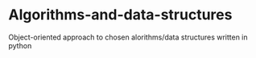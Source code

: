 # Algorithms-and-data-structures
Object-oriented approach to chosen alorithms/data structures written in python
